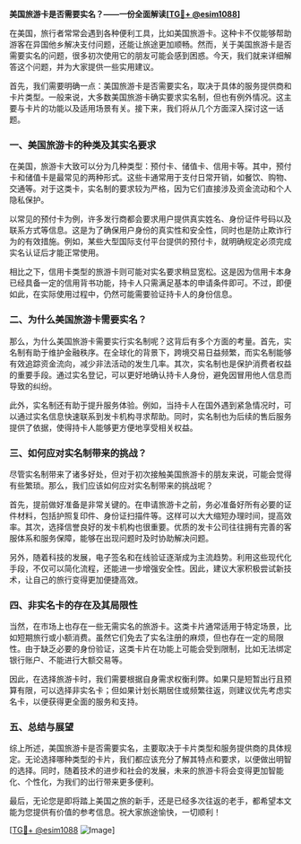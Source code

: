 **美国旅游卡是否需要实名？——一份全面解读[[TG💪+ @esim1088](https://t.me/s/esim1088)]**

在美国，旅行者常常会遇到各种便利工具，比如美国旅游卡。这种卡不仅能够帮助游客在异国他乡解决支付问题，还能让旅途更加顺畅。然而，关于美国旅游卡是否需要实名的问题，很多初次使用它的朋友可能会感到困惑。今天，我们就来详细解答这个问题，并为大家提供一些实用建议。

首先，我们需要明确一点：美国旅游卡是否需要实名，取决于具体的服务提供商和卡片类型。一般来说，大多数美国旅游卡确实要求实名制，但也有例外情况。这主要与卡片的功能以及适用场景有关。接下来，我们将从几个方面深入探讨这一话题。

### **一、美国旅游卡的种类及其实名要求**

在美国，旅游卡大致可以分为几种类型：预付卡、储值卡、信用卡等。其中，预付卡和储值卡是最常见的两种形式。这些卡通常用于支付日常开销，如餐饮、购物、交通等。对于这类卡，实名制的要求较为严格，因为它们直接涉及资金流动和个人隐私保护。

以常见的预付卡为例，许多发行商都会要求用户提供真实姓名、身份证件号码以及联系方式等信息。这是为了确保用户身份的真实性和安全性，同时也是防止欺诈行为的有效措施。例如，某些大型国际支付平台提供的预付卡，就明确规定必须完成实名认证后才能正常使用。

相比之下，信用卡类型的旅游卡则可能对实名要求稍显宽松。这是因为信用卡本身已经具备一定的信用背书功能，持卡人只需满足基本的申请条件即可。不过，即便如此，在实际使用过程中，仍然可能需要验证持卡人的身份信息。

### **二、为什么美国旅游卡需要实名？**

那么，为什么美国旅游卡需要实行实名制呢？这背后有多个方面的考量。首先，实名制有助于维护金融秩序。在全球化的背景下，跨境交易日益频繁，而实名制能够有效追踪资金流向，减少非法活动的发生几率。其次，实名制也是保护消费者权益的重要手段。通过实名登记，可以更好地确认持卡人身份，避免因冒用他人信息而导致的纠纷。

此外，实名制还有助于提升服务体验。例如，当持卡人在国外遇到紧急情况时，可以通过实名信息快速联系到发卡机构寻求帮助。同时，实名制也为后续的售后服务提供了依据，使得持卡人能够更方便地享受相关权益。

### **三、如何应对实名制带来的挑战？**

尽管实名制带来了诸多好处，但对于初次接触美国旅游卡的朋友来说，可能会觉得有些繁琐。那么，我们应该如何应对实名制带来的挑战呢？

首先，提前做好准备是非常关键的。在申请旅游卡之前，务必准备好所有必要的证件材料，包括护照复印件、身份证扫描件等。这样可以大大缩短办理时间，提高效率。其次，选择信誉良好的发卡机构也很重要。优质的发卡公司往往拥有完善的客服体系和服务保障，能够在出现问题时及时协助解决问题。

另外，随着科技的发展，电子签名和在线验证逐渐成为主流趋势。利用这些现代化手段，不仅可以简化流程，还能进一步增强安全性。因此，建议大家积极尝试新技术，让自己的旅行变得更加便捷高效。

### **四、非实名卡的存在及其局限性**

当然，在市场上也存在一些无需实名的旅游卡。这类卡片通常适用于特定场景，比如短期旅行或小额消费。虽然它们免去了实名注册的麻烦，但也存在一定的局限性。由于缺乏必要的身份验证，这类卡片在功能上可能会受到限制，比如无法绑定银行账户、不能进行大额交易等。

因此，在选择旅游卡时，我们需要根据自身需求权衡利弊。如果只是短暂出行且预算有限，可以选择非实名卡；但如果计划长期居住或频繁往返，则建议优先考虑实名卡，以便获得更全面的服务和支持。

### **五、总结与展望**

综上所述，美国旅游卡是否需要实名，主要取决于卡片类型和服务提供商的具体规定。无论选择哪种类型的卡片，我们都应该充分了解其特点和要求，以便做出明智的选择。同时，随着技术的进步和社会的发展，未来的旅游卡将会变得更加智能化、个性化，为我们的出行带来更多便利。

最后，无论您是即将踏上美国之旅的新手，还是已经多次往返的老手，都希望本文能为您提供有价值的参考信息。祝大家旅途愉快，一切顺利！

[[TG💪+ @esim1088](https://t.me/s/esim1088) ![Image](https://i.postimg.cc/4NQfJmqS/Snipaste-2025-05-13-00-14-12.png)]